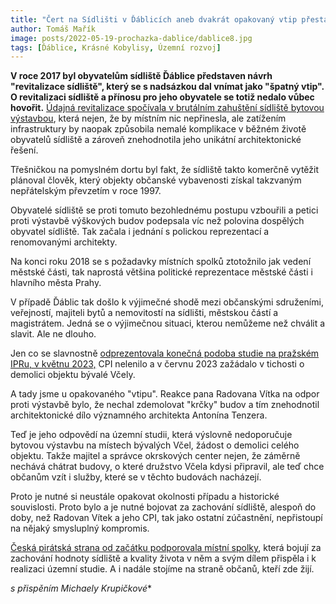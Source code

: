 ```yaml
---
title: "Čert na Sídlišti v Ďáblicích aneb dvakrát opakovaný vtip přestává být vtipem"
author: Tomáš Mařík
image: posts/2022-05-19-prochazka-dablice/dablice8.jpg
tags: [Ďáblice, Krásné Kobylisy, Územní rozvoj]
---
```


**V roce 2017 byl obyvatelům sídliště Ďáblice představen návrh "revitalizace sídliště", který se s nadsázkou dal vnímat jako "špatný vtip". O revitalizaci sídliště a přínosu pro jeho obyvatele se totiž nedalo vůbec hovořit.** [Údajná revitalizace spočívala v brutálním zahuštění sídliště bytovou výstavbou](https://praha8.pirati.cz/aktuality/na-sidliste-dablice-si-stale-brousi-zuby-developer.html), která nejen, že by místním nic nepřinesla, ale zatížením infrastruktury by naopak způsobila nemalé komplikace v běžném životě obyvatelů sídliště a zároveň znehodnotila jeho unikátní architektonické řešení.

Třešničkou na pomyslném dortu byl fakt, že sídliště takto komerčně vytěžit plánoval člověk, který objekty občanské vybavenosti získal takzvaným nepřátelským převzetím v roce 1997.

Obyvatelé sídliště se proti tomuto bezohlednému postupu vzbouřili a petici proti výstavbě výškových budov podepsala víc než polovina dospělých obyvatel sídliště.
Tak začala i jednání s polickou reprezentací a renomovanými architekty.

Na konci roku 2018 se s požadavky místních spolků ztotožnilo jak vedení městské části, tak naprostá většina politické reprezentace městské části i hlavního města Prahy.

V případě Ďáblic tak došlo k výjimečné shodě mezi občanskými sdruženími, veřejností, majiteli bytů a nemovitostí na sídlišti, městskou částí a magistrátem. 
Jedná se o výjimečnou situaci, kterou nemůžeme než chválit a slavit. Ale ne dlouho.

Jen co se slavnostně [odprezentovala konečná podoba studie na pražském IPRu, v květnu 2023,](https://praha8.pirati.cz/aktuality/dablice-maji-novou-uzemni-studii.html) CPI nelenilo a v červnu 2023 zažádalo v tichosti o demolici objektu bývalé Včely.

A tady jsme u opakovaného "vtipu". Reakce pana Radovana Vítka na odpor proti výstavbě bylo, že nechal zdemolovat "krčky" budov a tím znehodnotil architektonické dílo významného architekta Antonína Tenzera. 

Teď je jeho odpovědí na územní studii, která výslovně nedoporučuje bytovou výstavbu na místech bývalých Včel, žádost o demolici celého objektu. Takže majitel a správce okrskových center nejen, že záměrně nechává chátrat budovy, o které družstvo Včela kdysi připravil, ale teď chce občanům vzít i služby, které se v těchto budovách nacházejí.

Proto je nutné si neustále opakovat okolnosti případu a historické souvislosti. Proto bylo a je nutné bojovat za zachování sídliště, alespoň do doby, než Radovan Vítek a jeho CPI, tak jako ostatní zúčastnění, nepřistoupí na nějaký smysluplný kompromis.

[Česká pirátská strana od začátku podporovala místní spolky](https://praha8.pirati.cz/aktuality/dotaznik-pro-krasne-kobylisy.html), která bojují za zachování hodnoty sídliště a kvality života v něm a svým dílem přispěla i k realizaci územní studie. A i nadále stojíme na straně občanů, kteří zde žijí.

*s přispěním Michaely Krupičkové**
